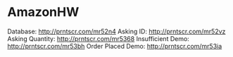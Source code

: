 # AmazonHW
Database: http://prntscr.com/mr52n4
Asking ID: http://prntscr.com/mr52vz
Asking Quantity: http://prntscr.com/mr5368
Insufficient Demo: http://prntscr.com/mr53bh
Order Placed Demo: http://prntscr.com/mr53ia
